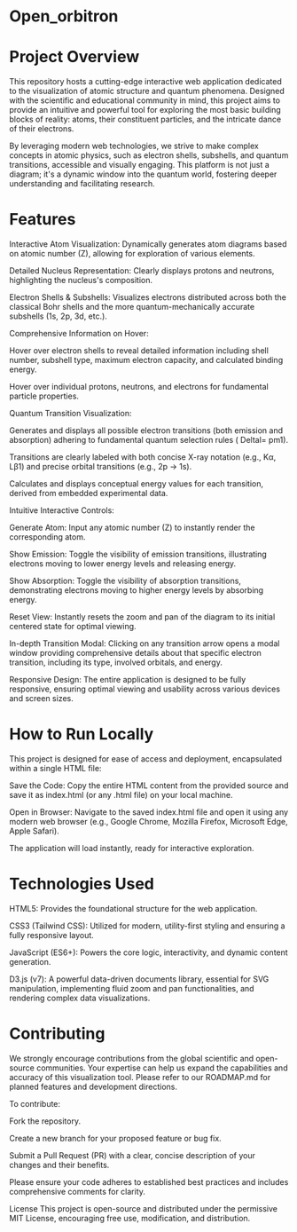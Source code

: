# Open_orbitron

# Project Overview
This repository hosts a cutting-edge interactive web application dedicated to the visualization of atomic structure and quantum phenomena. Designed with the scientific and educational community in mind, this project aims to provide an intuitive and powerful tool for exploring the most basic building blocks of reality: atoms, their constituent particles, and the intricate dance of their electrons.

By leveraging modern web technologies, we strive to make complex concepts in atomic physics, such as electron shells, subshells, and quantum transitions, accessible and visually engaging. This platform is not just a diagram; it's a dynamic window into the quantum world, fostering deeper understanding and facilitating research.

# Features
Interactive Atom Visualization: Dynamically generates atom diagrams based on atomic number (Z), allowing for exploration of various elements.

Detailed Nucleus Representation: Clearly displays protons and neutrons, highlighting the nucleus's composition.

Electron Shells & Subshells: Visualizes electrons distributed across both the classical Bohr shells and the more quantum-mechanically accurate subshells (1s, 2p, 3d, etc.).

Comprehensive Information on Hover:

Hover over electron shells to reveal detailed information including shell number, subshell type, maximum electron capacity, and calculated binding energy.

Hover over individual protons, neutrons, and electrons for fundamental particle properties.

Quantum Transition Visualization:

Generates and displays all possible electron transitions (both emission and absorption) adhering to fundamental quantum selection rules (
Deltal=
pm1).

Transitions are clearly labeled with both concise X-ray notation (e.g., Kα, Lβ1) and precise orbital transitions (e.g., 2p → 1s).

Calculates and displays conceptual energy values for each transition, derived from embedded experimental data.

Intuitive Interactive Controls:

Generate Atom: Input any atomic number (Z) to instantly render the corresponding atom.

Show Emission: Toggle the visibility of emission transitions, illustrating electrons moving to lower energy levels and releasing energy.

Show Absorption: Toggle the visibility of absorption transitions, demonstrating electrons moving to higher energy levels by absorbing energy.

Reset View: Instantly resets the zoom and pan of the diagram to its initial centered state for optimal viewing.

In-depth Transition Modal: Clicking on any transition arrow opens a modal window providing comprehensive details about that specific electron transition, including its type, involved orbitals, and energy.

Responsive Design: The entire application is designed to be fully responsive, ensuring optimal viewing and usability across various devices and screen sizes.


# How to Run Locally
This project is designed for ease of access and deployment, encapsulated within a single HTML file:

Save the Code: Copy the entire HTML content from the provided source and save it as index.html (or any .html file) on your local machine.

Open in Browser: Navigate to the saved index.html file and open it using any modern web browser (e.g., Google Chrome, Mozilla Firefox, Microsoft Edge, Apple Safari).

The application will load instantly, ready for interactive exploration.

# Technologies Used
HTML5: Provides the foundational structure for the web application.

CSS3 (Tailwind CSS): Utilized for modern, utility-first styling and ensuring a fully responsive layout.

JavaScript (ES6+): Powers the core logic, interactivity, and dynamic content generation.

D3.js (v7): A powerful data-driven documents library, essential for SVG manipulation, implementing fluid zoom and pan functionalities, and rendering complex data visualizations.

# Contributing
We strongly encourage contributions from the global scientific and open-source communities. Your expertise can help us expand the capabilities and accuracy of this visualization tool. Please refer to our ROADMAP.md for planned features and development directions.

To contribute:

Fork the repository.

Create a new branch for your proposed feature or bug fix.

Submit a Pull Request (PR) with a clear, concise description of your changes and their benefits.

Please ensure your code adheres to established best practices and includes comprehensive comments for clarity.

License
This project is open-source and distributed under the permissive MIT License, encouraging free use, modification, and distribution.
